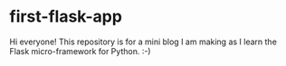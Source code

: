 # first-flask-app

Hi everyone! This repository is for a mini blog I am making as I learn the Flask micro-framework for Python. :-) 
